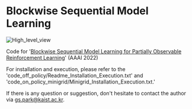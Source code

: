 # Blockwise Sequential Model Learning

![High_level_view](https://user-images.githubusercontent.com/58198394/155273427-3fbe430c-b9c2-4648-9c09-edbd34a618a0.png)

Code for '[Blockwise Sequential Model Learning for Partially Observable Reinforcement Learning](https://arxiv.org/abs/2112.05343)' (AAAI 2022)

For installation and execution, please refer to the 'code_off_policy/Readme_Installation_Execution.txt' and 'code_on_policy_minigrid/Minigrid_Installation_Execution.txt.'

If there is any question or suggestion, don't hesitate to contact the author via gs.park@kaist.ac.kr.

